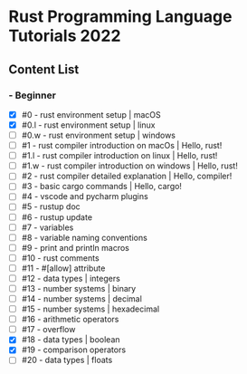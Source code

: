 # Rust Programming Language Tutorials 2022

## Content List

### - Beginner

- [x] #0 - rust environment setup | macOS
- [x] #0.l - rust environment setup | linux
- [ ] #0.w - rust environment setup | windows
- [ ] #1 - rust compiler introduction on macOs | Hello, rust!
- [ ] #1.l - rust compiler introduction on linux | Hello, rust!
- [ ] #1.w - rust compiler introduction on windows | Hello, rust!
- [ ] #2 - rust compiler detailed explanation | Hello, compiler!
- [ ] #3 - basic cargo commands | Hello, cargo!
- [ ] #4 - vscode and pycharm plugins
- [ ] #5 - rustup doc
- [ ] #6 - rustup update
- [ ] #7 - variables
- [ ] #8 - variable naming conventions
- [ ] #9 - print and println macros
- [ ] #10 - rust comments
- [ ] #11 - #[allow] attribute
- [ ] #12 - data types | integers
- [ ] #13 - number systems | binary
- [ ] #14 - number systems | decimal
- [ ] #15 - number systems | hexadecimal
- [ ] #16 - arithmetic operators
- [ ] #17 - overflow
- [x] #18 - data types | boolean
- [x] #19 - comparison operators
- [ ] #20 - data types | floats
<!-- 
- [ ] #20 - data types | chars | ascii table
- [ ] as | type casting operator
- [ ] #21 - arrays
- [ ] #22 - string slices & Strings
- [ ] #23 - tuples
- [ ] #24 - scope
- [ ] #25 - shadowing
- [ ] #26 - logical operators
- [ ] #27 - bitwise operators
- [ ] #28 - differences between logical and bitwise operators
- [ ] #30 - control flow | if/else
- [ ] #31 - control flow | match
- [ ] infinite loop
- [ ] while loop
- [ ] for loop
- [ ] functions
- [ ] references ?? - with functions
- [ ] constants | const, static

-->